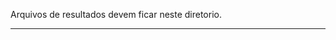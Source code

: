 
Arquivos de resultados devem ficar neste diretorio. 

------------------------------------------------------------------------------------------------------------------------------
